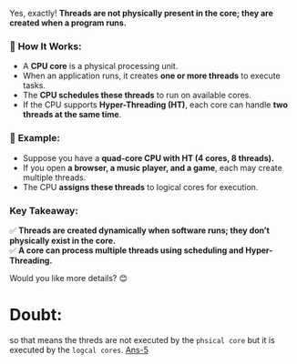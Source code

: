 Yes, exactly! **Threads are not physically present in the core; they are created when a program runs.**

### 🔹 **How It Works:**

- A **CPU core** is a physical processing unit.
- When an application runs, it creates **one or more threads** to execute tasks.
- The **CPU schedules these threads** to run on available cores.
- If the CPU supports **Hyper-Threading (HT)**, each core can handle **two threads at the same time**.

### 🔹 **Example:**

- Suppose you have a **quad-core CPU with HT (4 cores, 8 threads).**
- If you open **a browser, a music player, and a game**, each may create multiple threads.
- The CPU **assigns these threads** to logical cores for execution.

### **Key Takeaway:**

✅ **Threads are created dynamically when software runs; they don’t physically exist in the core.**  
✅ **A core can process multiple threads using scheduling and Hyper-Threading.**

Would you like more details? 😊

# Doubt:

so that means the threds are not executed by the `phsical core` but it is executed by the `logcal cores`. [Ans-5](https://github.com/hameed003/operating-system/blob/main/Processor-Core-Thread/solutons/Ans-5.md)
